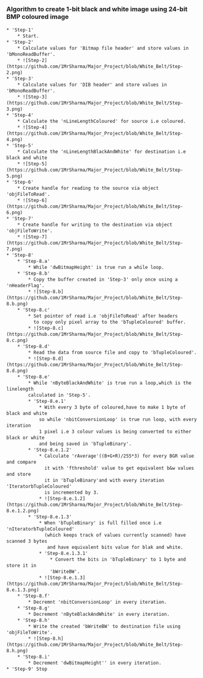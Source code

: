 
### Algorithm to create 1-bit black and white image using 24-bit BMP coloured image

	* 'Step-1'
		* Start.
	* 'Step-2' 
		* Calculate values for 'Bitmap file header' and store values in 'bMonoReadBuffer'.
		* ![Step-2](https://github.com/1MrSharma/Major_Project/blob/White_Belt/Step-2.png)
	* 'Step-3'
		* Calculate values for 'DIB header' and store values in 'bMonoReadBuffer'.
		* ![Step-3](https://github.com/1MrSharma/Major_Project/blob/White_Belt/Step-3.png)
	* 'Step-4'
		* Calculate the 'nLineLengthColoured' for source i.e coloured.
		* ![Step-4](https://github.com/1MrSharma/Major_Project/blob/White_Belt/Step-4.png)
	* 'Step-5'
		* Calculate the 'nLineLengthBlackAndWhite' for destination i.e black and white
		* ![Step-5](https://github.com/1MrSharma/Major_Project/blob/White_Belt/Step-5.png)
	* 'Step-6'
		* Create handle for reading to the source via object 'objFileToRead'.
		* ![Step-6](https://github.com/1MrSharma/Major_Project/blob/White_Belt/Step-6.png)
	* 'Step-7'
		* Create handle for writing to the destination via object 'objFileToWrite'.
		* ![Step-7](https://github.com/1MrSharma/Major_Project/blob/White_Belt/Step-7.png)
	* 'Step-8'
		* 'Step-8.a'
			* While 'dwBitmapHeight' is true run a while loop.
		* 'Step-8.b' 
			* Copy the buffer created in 'Step-3' only once using a 'nHeaderFlag'.
			* ![Step-8.b](https://github.com/1MrSharma/Major_Project/blob/White_Belt/Step-8.b.png)
		* 'Step-8.c'
			* Set pointer of read i.e 'objFileToRead' after headers  
			  to copy only pixel array to the 'bTupleColoured' buffer.
			* ![Step-8.c](https://github.com/1MrSharma/Major_Project/blob/White_Belt/Step-8.c.png)
		* 'Step-8.d'
			* Read the data from source file and copy to 'bTupleColoured'.
			* ![Step-8.d](https://github.com/1MrSharma/Major_Project/blob/White_Belt/Step-8.d.png)
		* 'Step-8.e'
			* While 'nByteBlackAndWhite' is true run a loop,which is the linelength
			calculated in 'Step-5'.
			* 'Step-8.e.1' 
				* With every 3 byte of coloured,have to make 1 byte of black and white
				so while 'nbitConversionLoop' is true run loop, with every iteration
				1 pixel i.e 3 colour values is being converted to either black or white
				and being saved in 'bTupleBinary'.
			* 'Step-8.e.1.2'
				* Calculate 'rAverage'((B+G+R)/255*3) for every BGR value and compare 
		  		  it with 'fthreshold' value to get equivalent b&w values and store
				  it in 'bTupleBinary'and with every iteration 'IteratorbTupleColoured'
				  is incremented by 3.
				* ![Step-8.e.1.2](https://github.com/1MrSharma/Major_Project/blob/White_Belt/Step-8.e.1.2.png)
			* 'Step-8.e.1.3' 
				* When 'bTupleBinary' is full filled once i.e 'nIteratorbTupleColoured'
				  (which keeps track of values currently scanned) have scanned 3 bytes
				   and have equivalent bits value for blak and white.
				* 'Step-8.e.1.3.1'
					* Convert the bits in 'bTupleBinary' to 1 byte and store it in
					'bWriteBW'.
				* ![Step-8.e.1.3](https://github.com/1MrSharma/Major_Project/blob/White_Belt/Step-8.e.1.3.png)
		* 'Step-8.f'
			* Decremnt 'nbitConversionLoop' in every iteration.
		* 'Step-8.g'
			* Decrement 'nByteBlackAndWhite' in every iteration.
		* 'Step-8.h'
			* Write the created 'bWriteBW' to destination file using 'objFileToWrite'.
			* ![Step-8.h](https://github.com/1MrSharma/Major_Project/blob/White_Belt/Step-8.h.png)
		* 'Step-8.i'
			* Decrement 'dwBitmapHeight'' in every iteration.
	* 'Step-9' Stop

